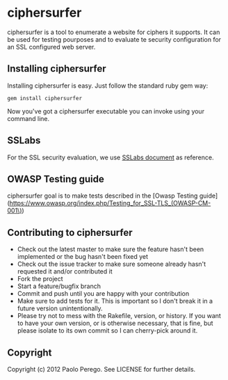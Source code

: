 # ciphersurfer

ciphersurfer is a tool to enumerate a website for ciphers it supports. It can
be used for testing pourposes and to evaluate te security configuration for an
SSL configured web server.

## Installing ciphersurfer

Installing ciphersurfer is easy. Just follow the standard ruby gem way:

```
gem install ciphersurfer
```

Now you've got a ciphersurfer executable you can invoke using your command line.

## SSLabs

For the SSL security evaluation, we use [SSLabs
document](https://www.ssllabs.com/downloads/SSL_Server_Rating_Guide_2009.pdf)
as reference.

## OWASP Testing guide 

ciphersurfer goal is to make tests described in the [Owasp Testing
guide](https://www.owasp.org/index.php/Testing_for_SSL-TLS_(OWASP-CM-001\))


## Contributing to ciphersurfer
 
* Check out the latest master to make sure the feature hasn't been implemented
  or the bug hasn't been fixed yet
* Check out the issue tracker to make sure someone already hasn't requested it
  and/or contributed it
* Fork the project
* Start a feature/bugfix branch
* Commit and push until you are happy with your contribution
* Make sure to add tests for it. This is important so I don't break it in a
  future version unintentionally.
* Please try not to mess with the Rakefile, version, or history. If you want to
  have your own version, or is otherwise necessary, that is fine, but please
  isolate to its own commit so I can cherry-pick around it.

## Copyright

Copyright (c) 2012 Paolo Perego. See LICENSE for
further details.


